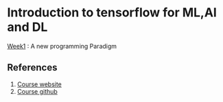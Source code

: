 # Introduction to tensorflow for ML,AI and DL  

[Week1](Week-1/) : A new programming Paradigm  
 

## References  
1. [Course website](https://www.coursera.org/learn/introduction-tensorflow)  
2. [Course github](https://github.com/https-deeplearning-ai/tensorflow-1-public)